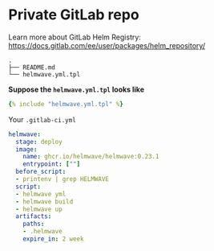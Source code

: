 # Private GitLab repo 

Learn more about GitLab Helm Registry: https://docs.gitlab.com/ee/user/packages/helm_repository/


```console
.
├── README.md
└── helmwave.yml.tpl
```

**Suppose the `helmwave.yml.tpl` looks like**


```yaml
{% include "helmwave.yml.tpl" %}
```

Your `.gitlab-ci.yml` 

```yaml
helmwave:
  stage: deploy
  image:
    name: ghcr.io/helmwave/helmwave:0.23.1
    entrypoint: [""]
  before_script:
  - printenv | grep HELMWAVE
  script:
  - helmwave yml
  - helmwave build
  - helmwave up
  artifacts:
    paths:
    - .helmwave
    expire_in: 2 week
```
